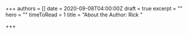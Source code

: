 +++
authors = []
date = 2020-09-08T04:00:00Z
draft = true
excerpt = ""
hero = ""
timeToRead = 1
title = "About the Author: Rick "

+++
